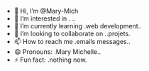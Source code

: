 - 👋 Hi, I’m @Mary-Mich
- 👀 I’m interested in . ..
- 🌱 I’m currently learning .web development..
- 💞️ I’m looking to collaborate on ..projets.
- 📫 How to reach me .emails messages..
- 😄 Pronouns: .Mary Michelle..
- ⚡ Fun fact: .nothing now.

<!---
Mary-Mich/Mary-Mich is a ✨ special ✨ repository because its `README.md` (this file) appears on your GitHub profile.
You can click the Preview link to take a look at your changes.
--->
